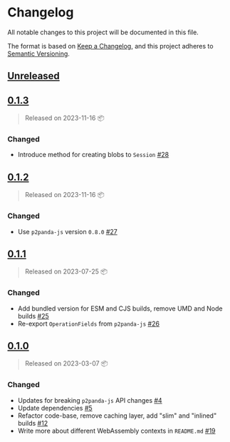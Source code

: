 # Changelog

All notable changes to this project will be documented in this file.

The format is based on [Keep a Changelog](https://keepachangelog.com/en/1.0.0/),
and this project adheres to [Semantic Versioning](https://semver.org/spec/v2.0.0.html).

## [Unreleased]

## [0.1.3]

> Released on 2023-11-16 :package:

### Changed

- Introduce method for creating blobs to `Session` [#28](https://github.com/p2panda/shirokuma/pull/28)

## [0.1.2]

> Released on 2023-11-16 :package:

### Changed

- Use `p2panda-js` version `0.8.0` [#27](https://github.com/p2panda/shirokuma/pull/27)

## [0.1.1]

> Released on 2023-07-25 :package:

### Changed

- Add bundled version for ESM and CJS builds, remove UMD and Node builds [#25](https://github.com/p2panda/shirokuma/pull/25)
- Re-export `OperationFields` from `p2panda-js` [#26](https://github.com/p2panda/shirokuma/pull/26)

## [0.1.0]

> Released on 2023-03-07 :package:

### Changed

- Updates for breaking `p2panda-js` API changes [#4](https://github.com/p2panda/shirokuma/pull/4)
- Update dependencies [#5](https://github.com/p2panda/shirokuma/pull/5)
- Refactor code-base, remove caching layer, add "slim" and "inlined" builds [#12](https://github.com/p2panda/shirokuma/pull/12)
- Write more about different WebAssembly contexts in `README.md` [#19](https://github.com/p2panda/shirokuma/pull/19)

[unreleased]: https://github.com/p2panda/p2panda/compare/v0.1.3...HEAD
[0.1.3]: https://github.com/p2panda/p2panda/releases/tag/v0.1.3
[0.1.2]: https://github.com/p2panda/p2panda/releases/tag/v0.1.2
[0.1.1]: https://github.com/p2panda/p2panda/releases/tag/v0.1.1
[0.1.0]: https://github.com/p2panda/p2panda/releases/tag/v0.1.0

